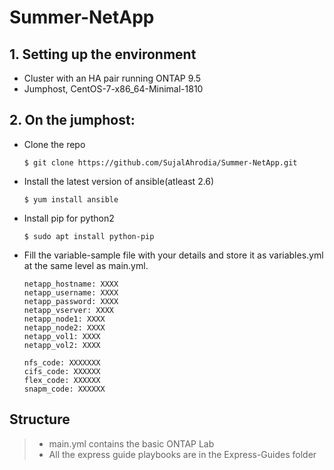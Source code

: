 # Summer-NetApp

## 1. Setting up the environment
  * Cluster with an HA pair running ONTAP 9.5
  * Jumphost, CentOS-7-x86_64-Minimal-1810
## 2. On the jumphost:
  * Clone the repo
    ```shell
    $ git clone https://github.com/SujalAhrodia/Summer-NetApp.git
    ```  
  * Install the latest version of ansible(atleast 2.6)
    ```shell
    $ yum install ansible
    ```
  * Install pip for python2 
    ```shell
    $ sudo apt install python-pip
    ```
  * Fill the variable-sample file with your details and store it as variables.yml at the same level as main.yml.
    ```shell
    netapp_hostname: XXXX
    netapp_username: XXXX
    netapp_password: XXXX
    netapp_vserver: XXXX
    netapp_node1: XXXX
    netapp_node2: XXXX
    netapp_vol1: XXXX
    netapp_vol2: XXXX

    nfs_code: XXXXXXX
    cifs_code: XXXXXX
    flex_code: XXXXXX
    snapm_code: XXXXXX
    ```
## Structure

> * main.yml contains the basic ONTAP Lab
> * All the express guide playbooks are in the Express-Guides folder

    
